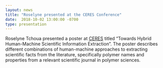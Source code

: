 ```yaml
---
layout: news
title: "Roselyne presented at the CERES Conference"
date:  2018-10-02 13:00:00 -0700
type: presentation
---
```


Roselyne Tchoua presented a poster at [CERES](https://ceres.cs.uchicago.edu/index.html) titled “Towards Hybrid Human-Machine Scientific Information Extraction”. The poster describes different combinations of human-machine approaches to extracting scientific facts from the literature, specifically polymer names and properties from a relevant scientific journal in polymer sciences.
